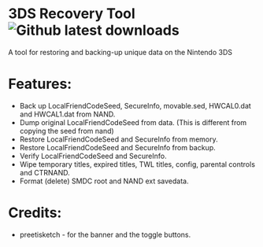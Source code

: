 # 3DS Recovery Tool ![Github latest downloads](https://img.shields.io/github/downloads/joel16/3DS-Recovery-Tool/total.svg)
A tool for restoring and backing-up unique data on the Nintendo 3DS

# Features:
- Back up LocalFriendCodeSeed, SecureInfo, movable.sed, HWCAL0.dat and HWCAL1.dat from NAND.
- Dump original LocalFriendCodeSeed from data. (This is different from copying the seed from nand)
- Restore LocalFriendCodeSeed and SecureInfo from memory.
- Restore LocalFriendCodeSeed and SecureInfo from backup.
- Verify LocalFriendCodeSeed and SecureInfo.
- Wipe temporary titles, expired titles, TWL titles, config, parental controls and CTRNAND.
- Format (delete) SMDC root and NAND ext savedata.

# Credits:
- preetisketch - for the banner and the toggle buttons.
